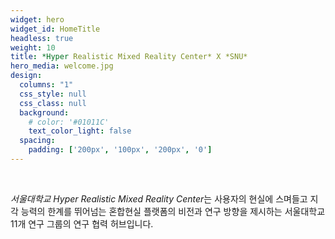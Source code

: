 ```yaml
---
widget: hero
widget_id: HomeTitle
headless: true
weight: 10
title: *Hyper Realistic Mixed Reality Center* X *SNU*
hero_media: welcome.jpg
design:
  columns: "1"
  css_style: null
  css_class: null
  background:
    # color: '#01011C'
    text_color_light: false
  spacing:
    padding: ['200px', '100px', '200px', '0']
---
```

<br>

*서울대학교 Hyper Realistic Mixed Reality Center*는
사용자의 현실에 스며들고
지각 능력의 한계를 뛰어넘는
혼합현실 플랫폼의 비전과 연구 방향을 제시하는 
서울대학교 11개 연구 그룹의 연구 협력 허브입니다.